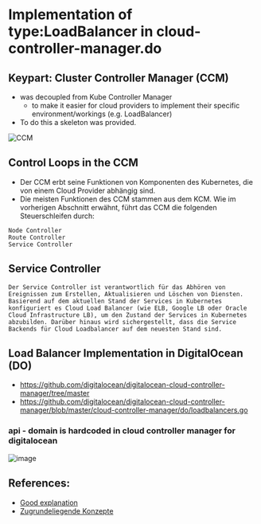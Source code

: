 # Implementation of type:LoadBalancer in cloud-controller-manager.do 

## Keypart: Cluster Controller Manager (CCM) 

  * was decoupled from Kube Controller Manager
    * to make it easier for cloud providers to implement their specific environment/workings (e.g. LoadBalancer)
  * To do this a skeleton was provided.

![CCM](https://kubernetes.io/images/docs/post-ccm-arch.png)

## Control Loops in the CCM 

  * Der CCM erbt seine Funktionen von Komponenten des Kubernetes, die von einem Cloud Provider abhängig sind.
  * Die meisten Funktionen des CCM stammen aus dem KCM. Wie im vorherigen Abschnitt erwähnt, führt das CCM die folgenden Steuerschleifen durch:

```
Node Controller
Route Controller
Service Controller
```

## Service Controller 

```
Der Service Controller ist verantwortlich für das Abhören von Ereignissen zum Erstellen, Aktualisieren und Löschen von Diensten. Basierend auf dem aktuellen Stand der Services in Kubernetes konfiguriert es Cloud Load Balancer (wie ELB, Google LB oder Oracle Cloud Infrastructure LB), um den Zustand der Services in Kubernetes abzubilden. Darüber hinaus wird sichergestellt, dass die Service Backends für Cloud Loadbalancer auf dem neuesten Stand sind.

```


## Load Balancer Implementation in DigitalOcean (DO)

  
  * https://github.com/digitalocean/digitalocean-cloud-controller-manager/tree/master
  * https://github.com/digitalocean/digitalocean-cloud-controller-manager/blob/master/cloud-controller-manager/do/loadbalancers.go

### api - domain is hardcoded in cloud controller manager for digitalocean  

![image](https://github.com/jmetzger/training-kubernetes-networking/assets/1933318/d3b2d698-9fcb-4a46-981e-6bb38067aadc)

## References:

  * [Good explanation](https://medium.com/@m.json/the-kubernetes-cloud-controller-manager-d440af0d2be5)
  * [Zugrundeliegende Konzepte](https://kubernetes.io/de/docs/concepts/architecture/cloud-controller/)
